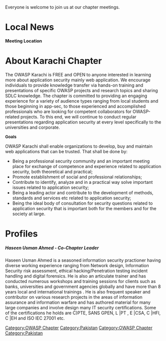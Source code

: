 Everyone is welcome to join us at our chapter meetings.

# Local News

**Meeting Location**

# About Karachi Chapter

The OWASP Karachi is FREE and OPEN to anyone interested in learning more
about application security mainly web application. We encourage
individuals to provide knowledge transfer via hands-on training and
presentations of specific OWASP projects and research topics and sharing
SDLC knowledge. The chapter is committed to providing an engaging
experience for a variety of audience types ranging from local students
and those beginning in app-sec, to those experienced and accomplished
professionals who are looking for competent collaborators for
OWASP-related projects. To this end, we will continue to conduct regular
presentations regarding application security at every level specifically
to the universities and corporate.

<b><font size="2">Goals</font></b>

OWASP Karachi shall enable organizations to develop, buy and maintain
web applications that can be trusted. That shall be done by:

  - Being a professional security community and an important meeting
    place for exchange of competence and experience related to
    application security, both theoretical and practical;
  - Promote establishment of social and professional relationships;
  - Contribute to identify, analyze and in a practical way solve
    important issues related to application security;
  - Being a leading actor and contribute to the development of methods,
    standards and services etc related to application security;
  - Being the ideal body of consultation for security questions related
    to application security that is important both for the members and
    for the society at large.

# Profiles

##### Haseen Usman Ahmed - Co-Chapter Leader

Haseen Usman Ahmed is a seasoned information security practioner having
diverse working experience ranging from Network design, Information
Security risk assessment, ethical hacking/Penetration testing incident
handling and digital forensics. He is also an articulate trainer and has
conducted numerous workshops and training sessions for clients such as
banks, universities and government agencies globally and have more than
8 years local and international trainings . He is also frequent speaker
and contributor on various research projects in the areas of information
assurance and information warfare and has authored material for many
large companies and involve design many IT security certifications. Some
of the certifications he holds are C)PTE, SANS GPEN, L |PT , E |CSA, C
|HFI, C |EH and ISO IEC 27001 etc.
<headertabs />

[Category:OWASP Chapter](Category:OWASP_Chapter "wikilink")
[Category:Pakistan](Category:Pakistan "wikilink") [Category:OWASP
Chapter](Category:OWASP_Chapter "wikilink")
[Category:Pakistan](Category:Pakistan "wikilink")